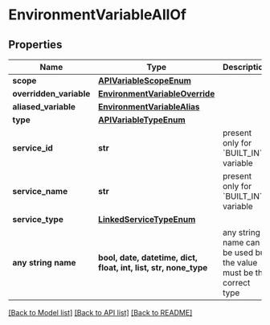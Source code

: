 # EnvironmentVariableAllOf


## Properties
Name | Type | Description | Notes
------------ | ------------- | ------------- | -------------
**scope** | [**APIVariableScopeEnum**](APIVariableScopeEnum.md) |  | 
**overridden_variable** | [**EnvironmentVariableOverride**](EnvironmentVariableOverride.md) |  | [optional] 
**aliased_variable** | [**EnvironmentVariableAlias**](EnvironmentVariableAlias.md) |  | [optional] 
**type** | [**APIVariableTypeEnum**](APIVariableTypeEnum.md) |  | [optional] 
**service_id** | **str** | present only for &#x60;BUILT_IN&#x60; variable | [optional] 
**service_name** | **str** | present only for &#x60;BUILT_IN&#x60; variable | [optional] 
**service_type** | [**LinkedServiceTypeEnum**](LinkedServiceTypeEnum.md) |  | [optional] 
**any string name** | **bool, date, datetime, dict, float, int, list, str, none_type** | any string name can be used but the value must be the correct type | [optional]

[[Back to Model list]](../README.md#documentation-for-models) [[Back to API list]](../README.md#documentation-for-api-endpoints) [[Back to README]](../README.md)



